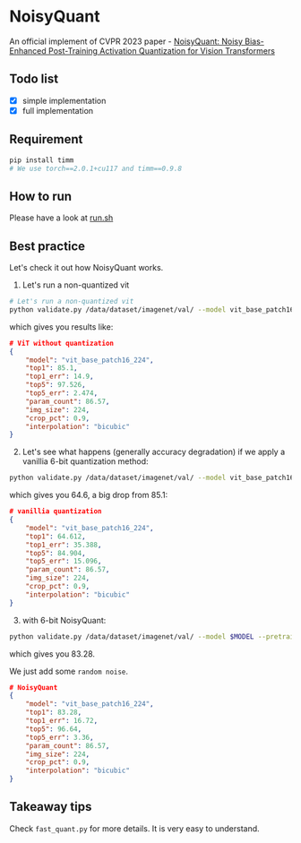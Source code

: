 # NoisyQuant

An official implement of CVPR 2023 paper - [NoisyQuant: Noisy Bias-Enhanced Post-Training Activation Quantization for Vision Transformers](https://arxiv.org/abs/2211.16056)


## Todo list

* [X] simple implementation
* [X] full implementation

## Requirement

```bash
pip install timm
# We use torch==2.0.1+cu117 and timm==0.9.8
```

## How to run

Please have a look at [run.sh](https://github.com/kriskrisliu/NoisyQuant/blob/main/run.sh)

## Best practice

Let's check it out how NoisyQuant works.

1. Let's run a non-quantized vit

```bash
# Let's run a non-quantized vit
python validate.py /data/dataset/imagenet/val/ --model vit_base_patch16_224 --pretrained
```

which gives you results like:

```json
# ViT without quantization
{
    "model": "vit_base_patch16_224",
    "top1": 85.1,
    "top1_err": 14.9,
    "top5": 97.526,
    "top5_err": 2.474,
    "param_count": 86.57,
    "img_size": 224,
    "crop_pct": 0.9,
    "interpolation": "bicubic"
}
```

2. Let's see what happens (generally accuracy degradation) if we apply a vanillia 6-bit quantization method:

```bash
python validate.py /data/dataset/imagenet/val/ --model vit_base_patch16_224 --pretrained --quant
```

which gives you 64.6, a big drop from 85.1:

```json
# vanillia quantization
{
    "model": "vit_base_patch16_224",
    "top1": 64.612,
    "top1_err": 35.388,
    "top5": 84.904,
    "top5_err": 15.096,
    "param_count": 86.57,
    "img_size": 224,
    "crop_pct": 0.9,
    "interpolation": "bicubic"
}
```

3. with 6-bit NoisyQuant:

```bash
python validate.py /data/dataset/imagenet/val/ --model $MODEL --pretrained --quant --with_noisy_quant --calib_root /data/dataset/imagenet/train --calib_num 256 --percentile --search_mean --search_noisy --bitwidth 6
```

which gives you 83.28.

We just add some `random noise`.

```json
# NoisyQuant
{
    "model": "vit_base_patch16_224",
    "top1": 83.28,
    "top1_err": 16.72,
    "top5": 96.64,
    "top5_err": 3.36,
    "param_count": 86.57,
    "img_size": 224,
    "crop_pct": 0.9,
    "interpolation": "bicubic"
}
```

## Takeaway tips

Check `fast_quant.py` for more details. It is very easy to understand.
